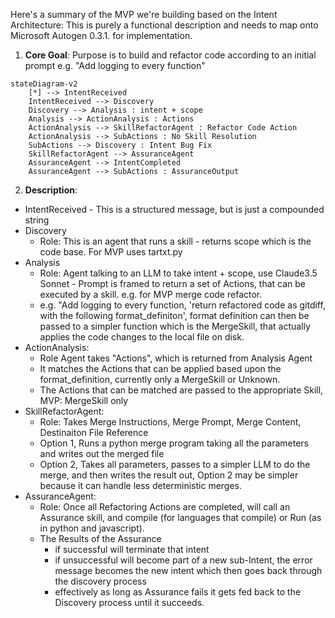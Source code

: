 Here's a summary of the MVP we're building based on the Intent Architecture:
This is purely a functional description and needs to map onto Microsoft Autogen 0.3.1. for implementation.

1. **Core Goal**: 
Purpose is to build and refactor code according to an initial prompt 
    e.g. "Add logging to every function"


```mermaid
stateDiagram-v2
    [*] --> IntentReceived
    IntentReceived --> Discovery
    Discovery --> Analysis : intent + scope
    Analysis --> ActionAnalysis : Actions
    ActionAnalysis --> SkillRefactorAgent : Refactor Code Action
    ActionAnalysis --> SubActions : No Skill Resolution
    SubActions --> Discovery : Intent Bug Fix
    SkillRefactorAgent --> AssuranceAgent
    AssuranceAgent --> IntentCompleted
    AssuranceAgent --> SubActions : AssuranceOutput 
```

2. **Description**:
- IntentReceived - This is a structured message, but is just a compounded string
- Discovery
     - Role: This is an agent that runs a skill - returns scope which is the code base. For MVP uses tartxt.py
- Analysis
    - Role: Agent talking to an LLM to take intent + scope, use Claude3.5 Sonnet - Prompt is framed to return a set of Actions, that can be executed by a skill. e.g. for MVP merge code refactor.
    - e.g. "Add logging to every function, 
        'return refactored code as gitdiff, with the following format_definiton', format definition can then be passed to a simpler function which is the MergeSkill, that actually applies the code changes to the local file on disk.
- ActionAnalysis:
    - Role Agent takes "Actions", which is returned from Analysis Agent
    - It matches the Actions that can be applied based upon the format_definition, currently only a MergeSkill or Unknown.
    - The Actions that can be matched are passed to the appropriate Skill, MVP: MergeSkill only
- SkillRefactorAgent:
    - Role: Takes Merge Instructions, Merge Prompt, Merge Content, Destinaiton File Reference
    - Option 1, Runs a python merge program taking all the parameters and writes out the merged file
    - Option 2, Takes all parameters, passes to a simpler LLM to do the merge, and then writes the result out, Option 2 may be simpler because it can handle less deterministic merges.
- AssuranceAgent:
    - Role: Once all Refactoring Actions are completed, will call an Assurance skill, and compile (for languages that compile) or Run (as in python and javascript).
    - The Results of the Assurance
        - if successful will terminate that intent
        - if unsuccessful will become part of a new sub-Intent, the error message becomes the new intent which then goes back through the discovery process
        - effectively as long as Assurance fails it gets fed back to the Discovery process until it succeeds.

    